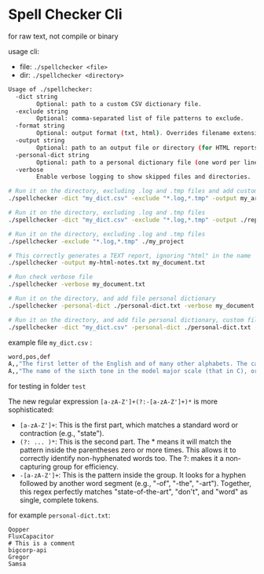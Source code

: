 # Spell Checker Cli

for raw text, not compile or binary

usage cli:

- file:
  `./spellchecker <file>`
- dir:
  `./spellchecker <directory>`

```bash
Usage of ./spellchecker:
  -dict string
    	Optional: path to a custom CSV dictionary file.
  -exclude string
    	Optional: comma-separated list of file patterns to exclude.
  -format string
    	Optional: output format (txt, html). Overrides filename extension.
  -output string
    	Optional: path to an output file or directory (for HTML reports).
  -personal-dict string
    	Optional: path to a personal dictionary file (one word per line).
  -verbose
    	Enable verbose logging to show skipped files and directories.
```

```bash
# Run it on the directory, excluding .log and .tmp files and add custom dictionary
./spellchecker -dict "my_dict.csv" -exclude "*.log,*.tmp" -output my_arcive.txt -verbose ./my_project

# Run it on the directory, excluding .log and .tmp files
./spellchecker -dict "my_dict.csv" -exclude "*.log,*.tmp" -output ./report-html/ -format html ./my_project

# Run it on the directory, excluding .log and .tmp files
./spellchecker -exclude "*.log,*.tmp" ./my_project

# This correctly generates a TEXT report, ignoring "html" in the name
./spellchecker -output my-html-notes.txt my_document.txt

# Run check verbose file
./spellchecker -verbose my_document.txt

# Run it on the directory, and add file personal dictionary
./spellchecker -personal-dict ./personal-dict.txt -verbose my_document.txt

# Run it on the directory, and add file personal dictionary, custom file dictionary without file emmbed data
./spellchecker -dict "my_dict.csv" -personal-dict ./personal-dict.txt -verbose my_document.txt
```

example file `my_dict.csv` :

```bash
word,pos,def
A,,"The first letter of the English and of many other alphabets. The capital A of the alphabets of Middle and Western Europe, as also the small letter (a), besides the forms in Italic, black letter, etc., are all descended from the old Latin A, which was borrowed from the Greek Alpha, of the same form; and this was made from the first letter (/) of the Phoenician alphabet, the equivalent of the Hebrew Aleph, and itself from the Egyptian origin. The Aleph was a consonant letter, with a guttural breath sound that was not an element of Greek articulation; and the Greeks took it to represent their vowel Alpha with the a sound, the Phoenician alphabet having no vowel symbols."
A,,"The name of the sixth tone in the model major scale (that in C), or the first tone of the minor scale, which is named after it the scale in A minor. The second string of the violin is tuned to the A in the treble staff. -- A sharp (A/) is the name of a musical tone intermediate between A and B. -- A flat (A/) is the name of a tone intermediate between A and G."
```

for testing in folder `test`

The new regular expression `[a-zA-Z']+(?:-[a-zA-Z']+)*` is more sophisticated:

- `[a-zA-Z']+`: This is the first part, which matches a standard word or contraction (e.g., "state").
- `(?: ... )*`: This is the second part. The \* means it will match the pattern inside the parentheses zero or more times. This allows it to correctly identify non-hyphenated words too. The ?: makes it a non-capturing group for efficiency.
- `-[a-zA-Z']+`: This is the pattern inside the group. It looks for a hyphen followed by another word segment (e.g., "-of", "-the", "-art").
  Together, this regex perfectly matches "state-of-the-art", "don't", and "word" as single, complete tokens.

for example `personal-dict.txt`:

```
Qopper
FluxCapacitor
# This is a comment
bigcorp-api
Gregor
Samsa
```
